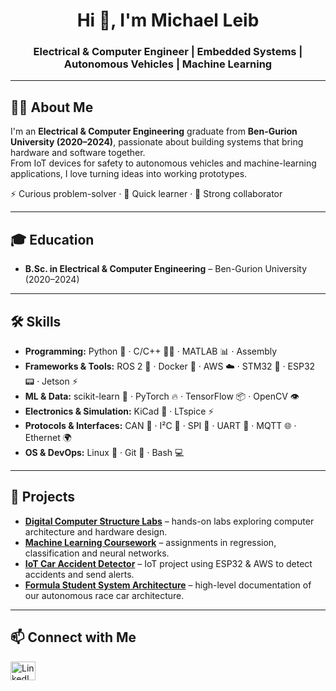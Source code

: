 <h1 align="center">Hi 👋, I'm Michael Leib</h1>
<h3 align="center">Electrical & Computer Engineer | Embedded Systems | Autonomous Vehicles | Machine Learning</h3>

---

## 👨‍💻 About Me

I'm an **Electrical & Computer Engineering** graduate from **Ben-Gurion University (2020–2024)**, passionate about building systems that bring hardware and software together.  
From IoT devices for safety to autonomous vehicles and machine-learning applications, I love turning ideas into working prototypes.  

⚡ Curious problem-solver · 🚀 Quick learner · 🤝 Strong collaborator

---

## 🎓 Education

- **B.Sc. in Electrical & Computer Engineering** – Ben-Gurion University (2020–2024)

---

## 🛠️ Skills

- **Programming:** Python 🐍 · C/C++ 👨‍💻 · MATLAB 📊 · Assembly  
- **Frameworks & Tools:** ROS 2 🤖 · Docker 🐳 · AWS ☁️ · STM32 🔧 · ESP32 📟 · Jetson ⚡  
- **ML & Data:** scikit-learn 📘 · PyTorch 🔥 · TensorFlow 📦 · OpenCV 👁️  
- **Electronics & Simulation:** KiCad 📐 · LTspice ⚡  
- **Protocols & Interfaces:** CAN 🚌 · I²C 🔌 · SPI 🔄 · UART 📶 · MQTT 🌐 · Ethernet 🌍  
- **OS & DevOps:** Linux 🐧 · Git 🔗 · Bash 💻

---

## 🚀 Projects

- **[Digital Computer Structure Labs](https://github.com/ItamarMeir/Digital-Computer-Structure-Labs)** – hands-on labs exploring computer architecture and hardware design.  
- **[Machine Learning Coursework](https://github.com/mikileib/Machine-Learning-HW)** – assignments in regression, classification and neural networks.  
- **[IoT Car Accident Detector](https://github.com/mikileib/IoT-Car-accident-detector)** – IoT project using ESP32 & AWS to detect accidents and send alerts.  
- **[Formula Student System Architecture](https://github.com/mikileib/System_Architecture_FSD)** – high-level documentation of our autonomous race car architecture.  

---

## 📫 Connect with Me

<p align="left">
<a href="https://linkedin.com/in/michael-leib" target="_blank">
  <img align="center" src="https://raw.githubusercontent.com/rahuldkjain/github-profile-readme-generator/master/src/images/icons/Social/linked-in-alt.svg" alt="LinkedIn: Michael Leib" height="30" width="40" />
</a>
</p>

